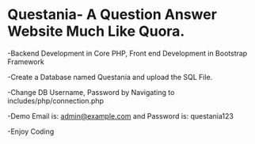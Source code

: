 # Questania- A Question Answer Website Much Like Quora.

-Backend Development in Core PHP, Front end Development in Bootstrap Framework

-Create a Database named Questania and upload the SQL File. 

-Change DB Username, Password by Navigating to includes/php/connection.php

-Demo Email is: admin@example.com and Password is: questania123

-Enjoy Coding
